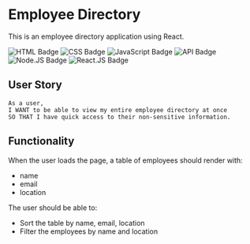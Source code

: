 # Employee Directory
This is an employee directory application using React.

![HTML Badge](https://img.shields.io/badge/-HTML-323795) ![CSS Badge](https://img.shields.io/badge/-CSS-01A990) ![JavaScript Badge](https://img.shields.io/badge/-JavaScript-539436) ![API Badge](https://img.shields.io/badge/-API-F58021) ![Node.JS Badge](https://img.shields.io/badge/-Node.JS-CF1848) ![React.JS Badge](https://img.shields.io/badge/-React.js-yellow)
 
## User Story
```
As a user, 
I WANT to be able to view my entire employee directory at once 
SO THAT I have quick access to their non-sensitive information.
```

## Functionality

When the user loads the page, a table of employees should render with: 
* name
* email
* location

The user should be able to:
* Sort the table by name, email, location
* Filter the employees by name and location
